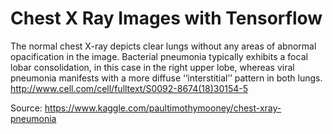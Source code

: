 # Chest X Ray Images with Tensorflow

The normal chest X-ray depicts clear lungs without any areas of abnormal opacification in the image. Bacterial pneumonia typically exhibits a focal lobar consolidation, in this case in the right upper lobe, whereas viral pneumonia manifests with a more diffuse ‘‘interstitial’’ pattern in both lungs.
http://www.cell.com/cell/fulltext/S0092-8674(18)30154-5

Source: https://www.kaggle.com/paultimothymooney/chest-xray-pneumonia
